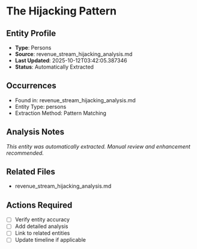 # The Hijacking Pattern

## Entity Profile
- **Type**: Persons
- **Source**: revenue_stream_hijacking_analysis.md
- **Last Updated**: 2025-10-12T03:42:05.387346
- **Status**: Automatically Extracted

## Occurrences
- Found in: revenue_stream_hijacking_analysis.md
- Entity Type: persons
- Extraction Method: Pattern Matching

## Analysis Notes
*This entity was automatically extracted. Manual review and enhancement recommended.*

## Related Files
- revenue_stream_hijacking_analysis.md

## Actions Required
- [ ] Verify entity accuracy
- [ ] Add detailed analysis
- [ ] Link to related entities
- [ ] Update timeline if applicable
